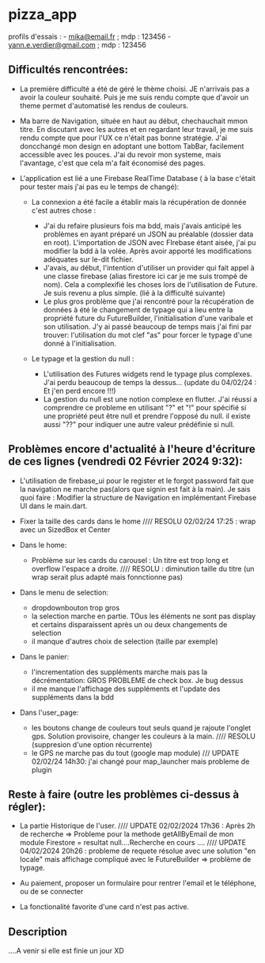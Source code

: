 # pizza_app

profils d'essais : 
    - mika@email.fr ; mdp : 123456
    - yann.e.verdier@gmail.com ; mdp : 123456

## Difficultés rencontrées:

- La première difficulté a été de géré le thème choisi. JE n'arrivais pas a avoir la couleur souhaité.
    Puis je me suis rendu compte que d'avoir un theme permet d'automatisé les rendus de couleurs.

- Ma barre de Navigation, située en haut au début, chechauchait mmon titre.
    En discutant avec les autres et en regardant leur travail, je me suis rendu compte que pour l'UX ce n'était pas bonne stratégie.
    J'ai doncchangé mon design en adoptant une bottom TabBar, facilement accessible avec les pouces. 
    J'ai du revoir mon systeme, mais l'avantage, c'est que cela m'a fait économisé des pages.

- L'application est lié a une Firebase RealTime Database ( à la base c'était pour tester mais j'ai pas eu le temps de changé):
    * La connexion a été facile a établir mais la récupération de donnée c'est autres chose :
        - J'ai du refaire plusieurs fois ma bdd, mais j'avais anticipé les problèmes en ayant préparé un JSON au préalable (dossier data en root).
            L'importation de JSON avec FIrebase étant aisée, j'ai pu modifier la bdd à la volée. Après avoir apporté les modifications adéquates sur le-dit fichier.
        - J'avais, au début, l'intention d'utiliser un provider qui fait appel à une classe firebase (alias firestore ici car je me suis trompé de nom). Cela a complexifié les choses lors de l'utilisation de Future.
            Je suis revenu a plus simple. (lié à la difficulté suivante)
        - Le plus gros problème que j'ai rencontré pour la récupération de données à été le changement de typage qui a lieu entre la propriété future du FutureBuilder, l'initialisation d'une varibale et son utilisation.
            J'y ai passé beaucoup de temps mais j'ai fini par trouver: l'utilisation du mot clef  "as" pour forcer le typage d'une donné à l'initialisation.

    *  Le typage et la gestion du null :
        - L'utilisation des Futures widgets rend le typage plus complexes. J'ai perdu beaucoup de temps la dessus... (update du 04/02/24 : Et j'en perd encore !!!)
        - La gestion du null est une notion complexe en flutter. J'ai réussi a comprendre ce probleme en utilisant "?" et "!" pour spécifié si une propriété peut être null et prendre l'opposé du null. il existe aussi "??" pour indiquer une autre valeur prédéfinie si null.

## Problèmes encore d'actualité à l'heure d'écriture de ces lignes (vendredi 02 Février 2024 9:32):

* L'utilisation de firebase_ui pour le register et le forgot password fait que la navigation ne marche pas(alors que signin est fait à la main). 
    Je sais quoi faire : Modifier la structure de Navigation en implémentant Firebase UI dans le main.dart. 

* Fixer la taille des cards dans le home //// RESOLU 02/02/24 17:25 : wrap avec un SizedBox et Center

* Dans le home: 
    - Problème sur les cards du carousel : Un titre est trop long et overflow l'espace a droite. //// RESOLU : diminution taille du titre (un wrap serait plus adapté mais fonnctionne pas)

* Dans le menu de selection:
    - dropdownbouton trop gros
    - la selection marche en partie. TOus les éléments ne sont pas display et certains disparaissent après un ou deux changements de selection
    - il manque d'autres choix de selection (taille par exemple)

* Dans le panier: 
    - l'incrementation des suppléments marche mais pas la décrémentation: GROS PROBLEME de check box. Je bug dessus
    - il me manque l'affichage des suppléments et l'update des suppléments dans la bdd

* Dans l'user_page:
    - les boutons change de couleurs tout seuls quand je rajoute l'onglet gps. Solution provisoire, changer les couleurs à la main. //// RESOLU (suppresion d'une option récurrente)
    - le GPS ne marche pas du tout (google map module) /// UPDATE 02/02/24 14h30: j'ai changé pour map_launcher mais probleme de plugin

## Reste à faire (outre les problèmes ci-dessus à régler):

* La partie Historique de l'user. //// UPDATE 02/02/2024 17h36 : Après 2h de recherche => Probleme pour la methode getAllByEmail de mon module Firestore = resultat null....Recherche en cours .... //// UPDATE 04/02/2024 20h26 : probleme de requete résolue avec une solution "en locale"  mais affichage compliqué avec le FutureBuilder => problème de typage.
    
* Au paiement, proposer un formulaire pour rentrer l'email et le téléphone, ou de se connecter

* La fonctionalité favorite d'une card n'est pas active.

## Description

....A venir si elle est finie un jour XD
